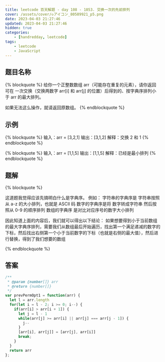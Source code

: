 ```yaml
---
title: leetcode 百天解题 - day 108 - 1053. 交换一次的先前排列
cover: /assets/cover/◇アイコン_80589921_p5.png
date: 2023-04-03 21:27:46
updated: 2023-04-03 21:27:46
hidden: true
categories:
    - [handredday, leetcode]
tags:
    - leetcode
    - JavaScript
---
```



## 题目名称

{% blockquote %}
给你一个正整数数组 arr（可能存在重复的元素），请你返回可在 一次交换（交换两数字 arr[i] 和 arr[j] 的位置）后得到的、按字典序排列小于 arr 的最大排列。

如果无法这么操作，就请返回原数组。
{% endblockquote %}

## 示例

{% blockquote %}
输入：arr = [3,2,1]
输出：[3,1,2]
解释：交换 2 和 1
{% endblockquote %}

{% blockquote %}
输入：arr = [1,1,5]
输出：[1,1,5]
解释：已经是最小排列
{% endblockquote %}


## 题解


{% blockquote %}

这道题我觉得应该先搞明白什么是字典序。
例如：
字符串的字典序是 字符串按照从 a-z 的大小排列，也就是 ASCII 码
数字的字典序是将 数字转成字符串 然后按照从 0-9 的顺序排列
数组的字典序 是对比对应序号的数字大小排列

因此知道上面的内容后，我们就可以得出以下结论：
如果想要得到小于当前数组的最大字典序排列，需要我们从数组最后开始遍历，找出第一个满足递减的数字的下标，然后找出右侧第一个小于当前数字的下标（也就是右侧的最大值），然后进行替换，得到了我们想要的数组

{% endblockquote %}

## 答案

~~~js
/**
 * @param {number[]} arr
 * @return {number[]}
 */
var prevPermOpt1 = function(arr) {
  let l = arr.length
  for(let i = l - 2; i >= 0; i--) {
    if(arr[i] > arr[i + 1]) {
      let j = l - 1
      while(arr[j] >= arr[i] || arr[j] === arr[j - 1]) {
        j--
      }
      [arr[i], arr[j]] = [arr[j], arr[i]]
      break;
    }
  }
  return arr
};
~~~